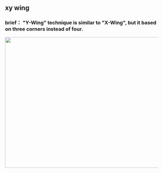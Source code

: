 ## xy wing    
### brief： "Y-Wing" technique is similar to "X-Wing", but it based on three corners instead of four.     
<img src="docs/picture/_EN.png" width="550" height="430" >